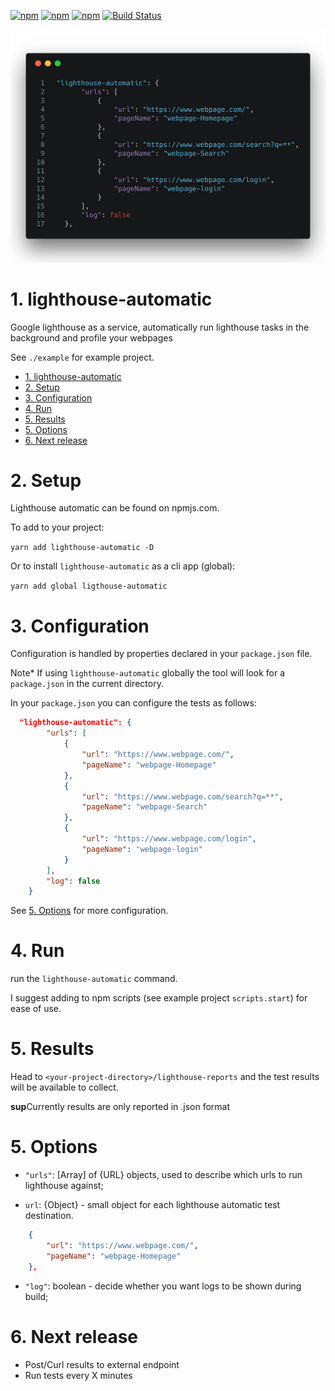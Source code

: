 [![npm](https://img.shields.io/npm/dm/lighthouse-automatic.svg)]()
[![npm](https://img.shields.io/npm/dt/lighthouse-automatic.svg)]()
[![npm](https://img.shields.io/npm/v/lighthouse-automatic.svg)]()
[![Build Status](https://travis-ci.org/dj10dj100/lighthouse-automatic.svg?branch=master)](https://travis-ci.org/dj10dj100/lighthouse-automatic)

![alt Output][lighthouse]

[lighthouse]: carbon.png 'Lighthouse Configuration'

# 1. lighthouse-automatic

Google lighthouse as a service, automatically run lighthouse tasks in the background and profile your webpages

See `./example` for example project.

<!-- TOC -->

- [1. lighthouse-automatic](#1-lighthouse-automatic)
- [2. Setup](#2-setup)
- [3. Configuration](#3-configuration)
- [4. Run](#4-run)
- [5. Results](#5-results)
- [5. Options](#5-options)
- [6. Next release](#6-next-release)

<!-- /TOC -->

# 2. Setup

Lighthouse automatic can be found on npmjs.com.

To add to your project:

`yarn add lighthouse-automatic -D`

Or to install `lighthouse-automatic` as a cli app (global):

`yarn add global ligthouse-automatic`

# 3. Configuration

Configuration is handled by properties declared in your `package.json` file.

Note\* If using `lighthouse-automatic` globally the tool will look for a `package.json` in the current directory.

In your `package.json` you can configure the tests as follows:

```json
  "lighthouse-automatic": {
        "urls": [
            {
                "url": "https://www.webpage.com/",
                "pageName": "webpage-Homepage"
            },
            {
                "url": "https://www.webpage.com/search?q=**",
                "pageName": "webpage-Search"
            },
            {
                "url": "https://www.webpage.com/login",
                "pageName": "webpage-login"
            }
        ],
        "log": false
    }
```

See [5. Options](#5-options) for more configuration.

# 4. Run

run the `lighthouse-automatic` command.

I suggest adding to npm scripts (see example project `scripts.start`) for ease of use.

# 5. Results

Head to `<your-project-directory>/lighthouse-reports` and the test results will be available to collect.

**sup**Currently results are only reported in .json format

# 5. Options

* `"urls"`: [Array] of {URL} objects, used to describe which urls to run lighthouse against;

- `url`: {Object} - small object for each lighthouse automatic test destination.

```json
    {
        "url": "https://www.webpage.com/",
        "pageName": "webpage-Homepage"
    },
```

<!-- * `"runOnce"`: boolean - decide whether tests should run -

"minutes": "5",
"endpoint": "", -->

* `"log"`: boolean - decide whether you want logs to be shown during build;

# 6. Next release

* Post/Curl results to external endpoint
* Run tests every X minutes
